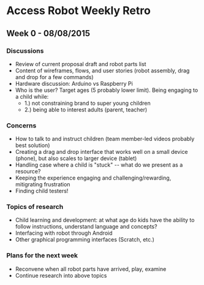 # Access Robot Weekly Retro

## Week 0 - 08/08/2015

### Discussions
- Review of current proposal draft and robot parts list
- Content of wireframes, flows, and user stories (robot assembly, drag and drop for a few commands)
- Hardware discussion: Arduino vs Raspberry Pi
- Who is the user? Target ages (5 probably lower limit). Being engaging to a child while:
  - 1.) not constraining brand to super young children
  - 2.) being able to interest adults (parent, teacher)

### Concerns
- How to talk to and instruct children (team member-led videos probably best solution)
- Creating a drag and drop interface that works well on a small device (phone), but also scales to larger device (tablet)
- Handling case where a child is "stuck" -- what do we present as a resource?
- Keeping the experience engaging and challenging/rewarding, mitigrating frustration
- Finding child testers!

### Topics of research
- Child learning and development: at what age do kids have the ability to follow instructions, understand language and concepts?
- Interfacing with robot through Android
- Other graphical programming interfaces (Scratch, etc.)

### Plans for the next week
- Reconvene when all robot parts have arrived, play, examine
- Continue research into above topics
